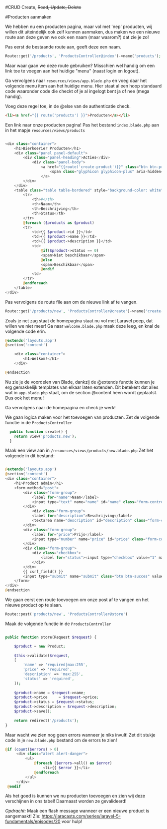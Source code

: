 #CRUD
Create, ~~Read, Update, Delete~~

#Producten aanmaken

We hebben nu een producten pagina, maar vol met 'nep' producten, wij willen dit uiteindelijk ook zelf kunnen aanmaken, dus maken we een nieuwe route aan deze geven we ook een naam (maar waarom?) dat zie je zo!

Pas eerst de bestaande route aan, geeft deze een naam.

```php
Route::get('/products', 'ProductsController@index')->name('products');
```

Maar waar gaan we deze route gebruiken? Misschien wel handig om een link toe te voegen aan het huidige "menu" (naast login en logout).

Ga vervolgens naar `resources/views/app.blade.php` en voeg daar het volgende menu item aan het huidige menu. Hier staat al een hoop standaard code waaronder code die checkt of je al ingelogt bent ja of nee (mega handig).

Voeg deze regel toe, in de @else van de authenticatie check.

```html
<li><a href="{{ route('products') }}">Producten</a></li>
```

Een link naar onze producten pagina!
Pas het bestand `index.blade.php` aan in het mapje `resources/views/products`

```php

<div class="container">
    <h1>Bierkoerier Producten</h1>
    <div class="panel panel-default">
        <div class="panel-heading">Acties</div>
            <div class="panel-body">
                <a href="{{route('create-product')}}" class="btn btn-primary">
                    <span class="glyphicon glyphicon-plus" aria-hidden="true"></span> Product Toevoegen
                </a>
        </div>
    </div>
    <table class="table table-bordered" style="background-color: white">
        <tr>
            <th>#</th>
            <th>Naam</th>
            <th>Beschrijving</th>
            <th>Status</th>
        </tr>
        @foreach ($products as $product)
        <tr>
            <td>{{ $product->id }}</td>
            <td>{{ $product->name }}</td>
            <td>{{ $product->description }}</td>
            <td>
                @if($product->status == 0)
                <span>Niet beschikbaar</span>
                @else
                <span>Beschikbaar</span>
                @endif
            <td>
        </tr>
        @endforeach
    </table>
</div>
```

Pas vervolgens de route file aan om de nieuwe link af te vangen.

```php
Route::get('/products/new', 'ProductsController@create')->name('create-product');
```

Zoals je net zag staat de homepagina staat nu vol met Laravel poep, dat willen we niet meer! Ga naar `welcome.blade.php` maak deze leeg, en knal de volgende code erin.

```php
@extends('layouts.app')
@section('content')

	<div class="container">
		<h1>Welkom!</h1>
	</div>

@endsection

```

Nu zie je de voordelen van Blade, dankzij de @extends functie kunnen je erg gemakkelijk templates van elkaar laten extenden. Dit betekent dat alles wat in `app.blade.php` staat, om de section @content heen wordt geplaatst. Dus ook het menu!

Ga vervolgens naar de homepagina en check je werk!

We gaan logica maken voor het toevoegen van producten.
Zet de volgende functie in de `ProductsController`

```php
  public function create() {
    return view('products.new');
  }
```

Maak een view aan in `/resources/views/products/new.blade.php`
Zet het volgende in dit bestand:

```php

@extends('layouts.app')
@section('content')
<div class="container">
	<h1>Product admin</h1>
	<form method="post">
	    <div class="form-group">
	        <label for="name">Naam</label>
	        <input type="text" name="name" id="name" class="form-control"/>
	    </div>
	        <div class="form-group">
	        <label for="description">Beschrijving</label>
	        <textarea name="description" id="description" class="form-control"/></textarea>
	    </div>
	    <div class="form-group">
	        <label for="price">Prijs</label>
	        <input type="number" name="price" id="price" class="form-control"/>
	    </div>
	    <div class="form-group">
	        <div class="checkbox">
	            <label for="status"><input type="checkbox" value="1" name="status" checked>Actief</label>
	        </div>
	    </div>
	    {{ csrf_field() }}
	    <input type="submit" name="submit" class="btn btn-succes" value="Opslaan">
	</form>
</div>
@endsection

```

We gaan eerst een route toevoegen om onze post af te vangen en het nieuwe product op te slaan.

```php
Route::post('products/new', 'ProductsController@store')
```

Maak de volgende functie in de `ProductsController`

```php

public function store(Request $request) {

	$product = new Product;
	
	$this->validate($request,
	[
	    'name' => 'required|max:255',
	    'price' => 'required',
	    'description' => 'max:255',
	    'status' => 'required',
	]);
	
	$product->name = $request->name;
	$product->price 	= $request->price;
	$product->status = $request->status;
	$product->description = $request->description;
	$product->save();
	
	return redirect('/products');
}

```

Maar wacht we zien nog geen errors wanneer je niks invult!
Zet dit stukje code in je `new.blade.php` bestand om de errors te zien!

```php
@if (count($errors) > 0)
     <div class="alert alert-danger">
         <ul>
             @foreach ($errors->all() as $error)
                 <li>{{ $error }}</li>
             @endforeach
         </ul>
     </div>
 @endif
```

Als het goed is kunnen we nu producten toevoegen en zien wij deze verschijnen in ons tabel! Daarnaast worden ze gevalideerd!

*Opdracht:*
Maak een flash message wanneer er een nieuwe product is aangemaakt!
Zie: https://laracasts.com/series/laravel-5-fundamentals/episodes/20 voor hulp!

